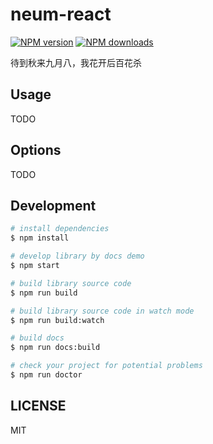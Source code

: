 # neum-react

[![NPM version](https://img.shields.io/npm/v/neum-react.svg?style=flat)](https://npmjs.org/package/neum-react)
[![NPM downloads](http://img.shields.io/npm/dm/neum-react.svg?style=flat)](https://npmjs.org/package/neum-react)

待到秋来九月八，我花开后百花杀

## Usage

TODO

## Options

TODO

## Development

```bash
# install dependencies
$ npm install

# develop library by docs demo
$ npm start

# build library source code
$ npm run build

# build library source code in watch mode
$ npm run build:watch

# build docs
$ npm run docs:build

# check your project for potential problems
$ npm run doctor
```

## LICENSE

MIT
